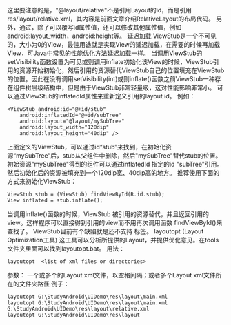 这里要注意的是，"@layout/relative"不是引用Layout的id，而是引用res/layout/relative.xml，其内容是前面文章介绍RelativeLayout的布局代码。
另外，通过<include>，除了可以覆写id属性值，还可以修改其他属性值，例如android:layout_width，android:height等。
<viewstub> 延迟加载
ViewStub是一个不可见的，大小为0的View，最佳用途就是实现View的延迟加载，在需要的时候再加载View，可Java中常见的性能优化方法延迟加载一样。
当调用ViewStub的setVisibility函数设置为可见或则调用inflate初始化该View的时候，ViewStub引用的资源开始初始化，然后引用的资源替代ViewStub自己的位置填充在ViewStub的位置。因此在没有调用setVisibility(int)或则inflate()函数之前ViewStub一种存在组件树层级结构中，但是由于ViewStub非常轻量级，这对性能影响非常小。 可以通过ViewStub的inflatedId属性来重新定义引用的layout id。 例如：
```  
<ViewStub android:id="@+id/stub" 
	android:inflatedId="@+id/subTree"
	android:layout="@layout/mySubTree"
	android:layout_width="120dip"
	android:layout_height="40dip" />
```
上面定义的ViewStub，可以通过id“stub”来找到，在初始化资源“mySubTree”后，stub从父组件中删除，然后"mySubTree"替代stub的位置。初始资源"mySubTree"得到的组件可以通过inflatedId 指定的id "subTree"引用。 然后初始化后的资源被填充到一个120dip宽、40dip高的地方。
推荐使用下面的方式来初始化ViewStub：
```  
ViewStub stub = (ViewStub) findViewById(R.id.stub); 
View inflated = stub.inflate();
```
当调用inflate()函数的时候，ViewStub 被引用的资源替代，并且返回引用的view。这样程序可以直接得到引用的view而不用再次调用函数 findViewById()来查找了。
ViewStub目前有个缺陷就是还不支持 <merge /> 标签。
layoutopt (Layout Optimization工具)
这工具可以分析所提供的Layout，并提供优化意见。在tools文件夹里面可以找到layoutopt.bat。
用法：
```  
layoutopt  <list of xml files or directories>
```
参数：
一个或多个的Layout xml文件，以空格间隔；或者多个Layout xml文件所在的文件夹路径
例子：
```  
layoutopt G:\StudyAndroid\UIDemo\res\layout\main.xml
layoutopt G:\StudyAndroid\UIDemo\res\layout\main.xml G:\StudyAndroid\UIDemo\res\layout\relative.xml
layoutopt G:\StudyAndroid\UIDemo\res\layout
```